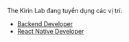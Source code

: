 The Kirin Lab đang tuyển dụng các vị trí:

* [Backend Developer](Backend_Developer.md)
* [React Native Developer](React_Native_Developer.md)

